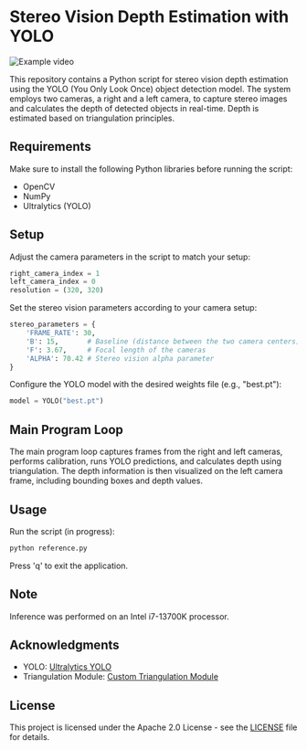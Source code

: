 # Stereo Vision Depth Estimation with YOLO

![Example video](https://github.com/Spenc3rB/YOLOv8Depth/assets/101066043/0ee56077-a8ca-46f9-b68e-89c77874a969)

This repository contains a Python script for stereo vision depth estimation using the YOLO (You Only Look Once) object detection model. The system employs two cameras, a right and a left camera, to capture stereo images and calculates the depth of detected objects in real-time. Depth is estimated based on triangulation principles.

## Requirements

Make sure to install the following Python libraries before running the script:

- OpenCV
- NumPy
- Ultralytics (YOLO)

## Setup

Adjust the camera parameters in the script to match your setup:

```python
right_camera_index = 1
left_camera_index = 0
resolution = (320, 320)
```

Set the stereo vision parameters according to your camera setup:

```python
stereo_parameters = {
    'FRAME_RATE': 30,
    'B': 15,       # Baseline (distance between the two camera centers)
    'F': 3.67,     # Focal length of the cameras
    'ALPHA': 70.42 # Stereo vision alpha parameter
}
```

Configure the YOLO model with the desired weights file (e.g., "best.pt"):

```python
model = YOLO("best.pt")
```

## Main Program Loop

The main program loop captures frames from the right and left cameras, performs calibration, runs YOLO predictions, and calculates depth using triangulation. The depth information is then visualized on the left camera frame, including bounding boxes and depth values.

## Usage

Run the script (in progress):

```bash
python reference.py
```

Press 'q' to exit the application.

## Note

Inference was performed on an Intel i7-13700K processor.

## Acknowledgments

- YOLO: [Ultralytics YOLO](https://github.com/ultralytics/yolov5)
- Triangulation Module: [Custom Triangulation Module](https://github.com/niconielsen32/ComputerVision/)

## License

This project is licensed under the Apache 2.0 License - see the [LICENSE](LICENSE) file for details.
